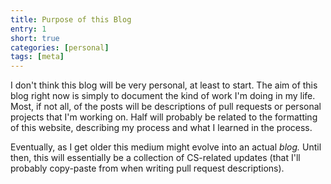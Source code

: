 ```yaml
---
title: Purpose of this Blog
entry: 1
short: true
categories: [personal]
tags: [meta]
---
```

I don't think this blog will be very personal, at least to start.
The aim of this blog right now is simply to document the kind of work I'm doing in my life.
Most, if not all, of the posts will be descriptions of pull requests or personal projects that I'm working on.
Half will probably be related to the formatting of this website, describing my process and what I learned in the process.

Eventually, as I get older this medium might evolve into an actual _blog._
Until then, this will essentially be a collection of CS-related updates
(that I'll probably copy-paste from when writing pull request descriptions).
